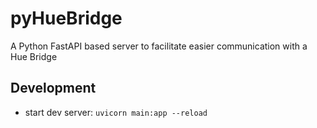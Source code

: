 # pyHueBridge
A Python FastAPI based server to facilitate easier communication with a Hue Bridge


## Development
 - start dev server: `uvicorn main:app --reload`
